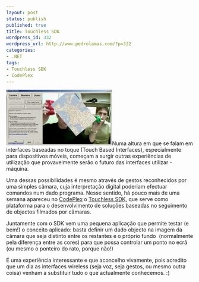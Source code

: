 ```yaml
---
layout: post
status: publish
published: true
title: Touchless SDK
wordpress_id: 332
wordpress_url: http://www.pedrolamas.com/?p=332
categories:
- .NET
tags:
- Touchless SDK
- CodePlex
---
```

[![](/wp-content/uploads/2008/10/touchless-sdk.jpg "Touchless SDK")](http://www.codeplex.com/touchless)Numa altura em que se falam em interfaces baseadas no toque (Touch Based Interfaces), especialmente para dispositivos móveis, começam a surgir outras experiências de utilização que provavelmente serão o futuro das interfaces utilizar - máquina.

Uma dessas possibilidades é mesmo através de gestos reconhecidos por uma simples câmara, cuja interpretação digital poderiam efectuar comandos num dado programa. Nesse sentido, há pouco mais de uma semana apareceu no [CodePlex](http://www.codeplex.com/) o [Touchless SDK](http://www.codeplex.com/touchless), que serve como plataforma para o desenvolvimento de soluções baseadas no seguimento de objectos filmados por câmaras.

Juntamente com o SDK vem uma pequena aplicação que permite testar (e bem!) o conceito aplicado: basta definir um dado objecto na imagem da câmara que seja distinto entre os restantes e o próprio fundo  (normalmente pela diferença entre as cores) para que possa controlar um ponto no ecrã (ou mesmo o ponteiro do rato, porque não!)

É uma experiência interessante e que aconcelho vivamente, pois acredito que um dia as interfaces wireless (seja voz, seja gestos, ou mesmo outra coisa) venham a substituir tudo o que actualmente conhecemos. :)
